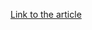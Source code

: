 [Link to the article](https://trendmicro.com/en_us/research/22/c/new-ruransom-wiper-targets-russia.html)
